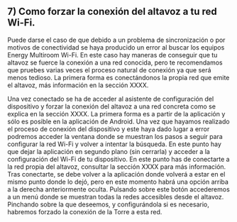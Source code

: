 ##  7) Como forzar la conexión del altavoz a tu red Wi-Fi.

Puede darse el caso de que debido a un problema de sincronización o por motivos de conectividad se haya producido un error al buscar los equipos Energy Multiroom Wi-Fi. 
En este caso hay maneras de conseguir que tu altavoz se fuerce la conexión a una red conocida, pero te recomendamos que pruebes varias veces el proceso natural de conexión ya que será menos tedioso. 
La primera forma es conectándonos la propia red que emite el altavoz, más información en la sección XXXX. 

Una vez conectado se ha de acceder al asistente de configuración del dispositivo y forzar la conexión del altavoz a una red concreta como se explica en la sección XXXX.
La primera forma es a partir de la aplicación y sólo es posible en la aplicación de Android. Una vez que hayamos realizado el proceso de conexión del dispositivo y este haya dado lugar a error podremos acceder la ventana donde se muestran los pasos a seguir para configurar la red Wi-Fi y volver a intentar la búsqueda. En este punto hay que dejar la aplicación en segundo plano (sin cerrarla) y acceder a la configuración del Wi-Fi de tu dispositivo. En este punto has de conectarte a la red propia del altavoz, consultar la sección XXXX para más información. Tras conectarte, se debe volver a la aplicación donde volverá a estar en el mismo punto donde lo dejó, pero en este momento habrá una opción arriba a la derecha anteriormente oculta. Pulsando sobre este botón accederemos a un menú donde se muestran todas la redes accesibles desde el altavoz. Pinchando sobre la que deseemos, y configurándola si es necesario, habremos forzado la conexión de la Torre a esta red. 

